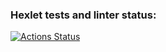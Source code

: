### Hexlet tests and linter status:
[![Actions Status](https://github.com/Elflight/frontend-project-11/actions/workflows/hexlet-check.yml/badge.svg)](https://github.com/Elflight/frontend-project-11/actions)